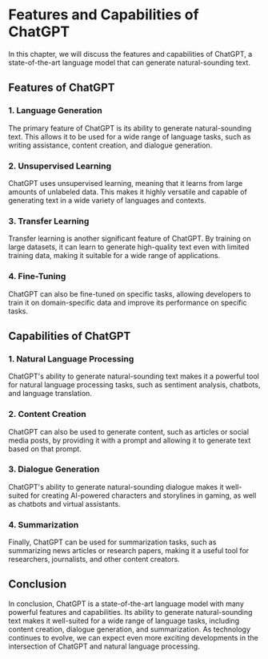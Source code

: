 Features and Capabilities of ChatGPT
======================================================================

In this chapter, we will discuss the features and capabilities of ChatGPT, a state-of-the-art language model that can generate natural-sounding text.

Features of ChatGPT
-------------------

### 1. Language Generation

The primary feature of ChatGPT is its ability to generate natural-sounding text. This allows it to be used for a wide range of language tasks, such as writing assistance, content creation, and dialogue generation.

### 2. Unsupervised Learning

ChatGPT uses unsupervised learning, meaning that it learns from large amounts of unlabeled data. This makes it highly versatile and capable of generating text in a wide variety of languages and contexts.

### 3. Transfer Learning

Transfer learning is another significant feature of ChatGPT. By training on large datasets, it can learn to generate high-quality text even with limited training data, making it suitable for a wide range of applications.

### 4. Fine-Tuning

ChatGPT can also be fine-tuned on specific tasks, allowing developers to train it on domain-specific data and improve its performance on specific tasks.

Capabilities of ChatGPT
-----------------------

### 1. Natural Language Processing

ChatGPT's ability to generate natural-sounding text makes it a powerful tool for natural language processing tasks, such as sentiment analysis, chatbots, and language translation.

### 2. Content Creation

ChatGPT can also be used to generate content, such as articles or social media posts, by providing it with a prompt and allowing it to generate text based on that prompt.

### 3. Dialogue Generation

ChatGPT's ability to generate natural-sounding dialogue makes it well-suited for creating AI-powered characters and storylines in gaming, as well as chatbots and virtual assistants.

### 4. Summarization

Finally, ChatGPT can be used for summarization tasks, such as summarizing news articles or research papers, making it a useful tool for researchers, journalists, and other content creators.

Conclusion
----------

In conclusion, ChatGPT is a state-of-the-art language model with many powerful features and capabilities. Its ability to generate natural-sounding text makes it well-suited for a wide range of language tasks, including content creation, dialogue generation, and summarization. As technology continues to evolve, we can expect even more exciting developments in the intersection of ChatGPT and natural language processing.
